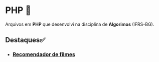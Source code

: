 # PHP 🐘
Arquivos em **PHP** que desenvolvi na disciplina de **Algorimos** (IFRS-BG).

## Destaques✅
- ### [Recomendador de filmes](https://github.com/LucasAntunes06/php/tree/main/Aula%204/Trabalho%20Filmes)
